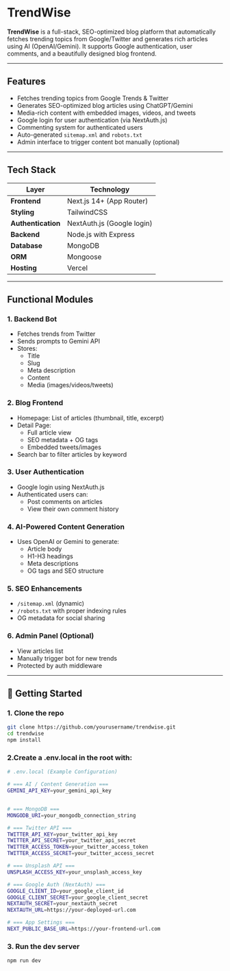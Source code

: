 #  TrendWise

**TrendWise** is a full-stack, SEO-optimized blog platform that automatically fetches trending topics from Google/Twitter and generates rich articles using AI (OpenAI/Gemini). It supports Google authentication, user comments, and a beautifully designed blog frontend.



---

##  Features

-  Fetches trending topics from Google Trends & Twitter
-  Generates SEO-optimized blog articles using ChatGPT/Gemini
-  Media-rich content with embedded images, videos, and tweets
-  Google login for user authentication (via NextAuth.js)
-  Commenting system for authenticated users
-  Auto-generated `sitemap.xml` and `robots.txt`
-  Admin interface to trigger content bot manually (optional)

---

##  Tech Stack

| Layer            | Technology                            |
|------------------|----------------------------------------|
| **Frontend**     | Next.js 14+ (App Router)               |
| **Styling**      | TailwindCSS                            |
| **Authentication** | NextAuth.js (Google login)            |
| **Backend**      | Node.js with Express |
| **Database**     | MongoDB                  |
| **ORM**          | Mongoose                               |
| **Hosting**      | Vercel  |

---

##  Functional Modules

### 1. Backend Bot
- Fetches trends from Twitter
- Sends prompts to Gemini API
- Stores:
  - Title
  - Slug
  - Meta description
  - Content
  - Media (images/videos/tweets)

### 2. Blog Frontend
- Homepage: List of articles (thumbnail, title, excerpt)
- Detail Page:
  - Full article view
  - SEO metadata + OG tags
  - Embedded tweets/images
- Search bar to filter articles by keyword

### 3. User Authentication
- Google login using NextAuth.js
- Authenticated users can:
  - Post comments on articles
  - View their own comment history

### 4. AI-Powered Content Generation
- Uses OpenAI or Gemini to generate:
  - Article body
  - H1-H3 headings
  - Meta descriptions
  - OG tags and SEO structure

### 5. SEO Enhancements
- `/sitemap.xml` (dynamic)
- `/robots.txt` with proper indexing rules
- OG metadata for social sharing

### 6. Admin Panel (Optional)
- View articles list
- Manually trigger bot for new trends
- Protected by auth middleware

---

## 🚀 Getting Started

### 1. Clone the repo
```bash
git clone https://github.com/yourusername/trendwise.git
cd trendwise
npm install
```
### 2.Create a .env.local in the root with:
```bash
# .env.local (Example Configuration)

# === AI / Content Generation ===
GEMINI_API_KEY=your_gemini_api_key


# === MongoDB ===
MONGODB_URI=your_mongodb_connection_string

# === Twitter API ===
TWITTER_API_KEY=your_twitter_api_key
TWITTER_API_SECRET=your_twitter_api_secret
TWITTER_ACCESS_TOKEN=your_twitter_access_token
TWITTER_ACCESS_SECRET=your_twitter_access_secret

# === Unsplash API ===
UNSPLASH_ACCESS_KEY=your_unsplash_access_key

# === Google Auth (NextAuth) ===
GOOGLE_CLIENT_ID=your_google_client_id
GOOGLE_CLIENT_SECRET=your_google_client_secret
NEXTAUTH_SECRET=your_nextauth_secret
NEXTAUTH_URL=https://your-deployed-url.com

# === App Settings ===
NEXT_PUBLIC_BASE_URL=https://your-frontend-url.com
```
### 3. Run the dev server
```bash
npm run dev
```
